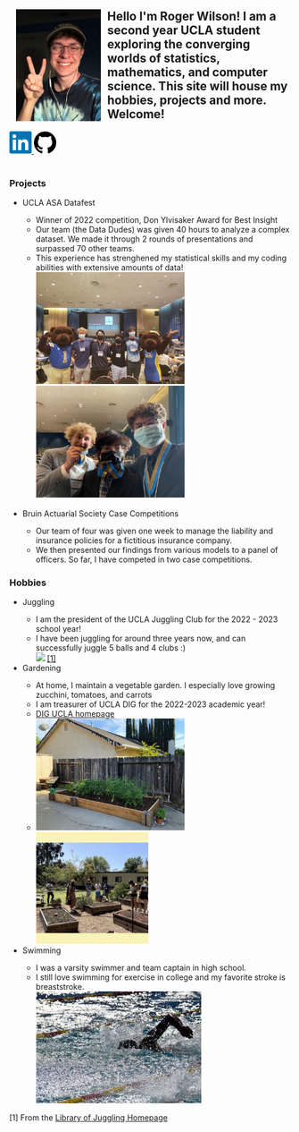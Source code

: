 
<h2> <strong> <img src="me.jpg" height = "200" align = "left" hspace = 12> Hello I'm Roger Wilson! I am a second year UCLA student exploring the converging worlds of statistics, mathematics, and computer science. This site will house my hobbies, projects and more. Welcome! </strong> </h2>

<a href = 'https://www.linkedin.com/in/roger-wilson-679225223/'>
  <img src='ll.png' height = "40" />
</a>
<a href='https://github.com/rswilson-32'>
  <img src='github.png' height = "40" />
</a>
<br>
<br>
<h3> <strong> Projects </strong> </h3>
<ul>
  <li> UCLA ASA Datafest </li>
    <ul style="list-style-type:circle;">
      <li> Winner of 2022 competition, Don Ylvisaker Award for Best Insight </li>
      <li> Our team (the Data Dudes) was given 40 hours to analyze a complex dataset. We made it through 2 rounds of presentations and surpassed 70 other teams. </li>
      <li> This experience has strenghened my statistical skills and my coding abilities with extensive amounts of data! </li>
      <img src = "bruin.jpeg" height = "200" /> <img src = "win.jpg" height = "200" />
  </ul>
  <br>
  <li> Bruin Actuarial Society Case Competitions </li>
    <ul style="list-style-type:circle;">
      <li> Our team of four was given one week to manage the liability and insurance policies for a fictitious insurance company. </li>
      <li> We then presented our findings from various models to a panel of officers. So far, I have competed in two case competitions. </li>
  </ul>
</ul>

<h3> <strong> Hobbies </strong> </h3>
<ul>
  <li> Juggling </li>
   <ul style="list-style-type:circle;">
      <li> I am the president of the UCLA Juggling Club for the 2022 - 2023 school year! </li>
      <li> I have been juggling for around three years now, and can successfully juggle 5 balls and 4 clubs :) <br> <img src = "https://libraryofjuggling.com/JugglingGifs/5balltricks/fiveballcascade.gif" height = "200"/> <a href="#footnote-1">[1]</a> </li>
   </ul>
   <li> Gardening </li>
   <ul style="list-style-type:;">
      <li> At home, I maintain a vegetable garden. I especially love growing zucchini, tomatoes, and carrots </li>
      <li> I am treasurer of UCLA DIG for the 2022-2023 academic year! </li>
      <li><a href =  "http://digucla.weebly.com/"> DIG UCLA homepage </a> </li>
      <li> <img src = "garden.jpg" height = "200" /> <img src = "dig.jpg" height = "200"/> </li>
   </ul>
  <li> Swimming </li>
    <ul style="list-style-type:circle;">
      <li> I was a varsity swimmer and team captain in high school. </li>
      <li> I still love swimming for exercise in college and my favorite stroke is breaststroke. <br> <img src = "swim.jpg" height = "200" /> </li>
  </ul>
</ul>
   
<p id="footnote-1">[1] From the <a href="https://libraryofjuggling.com/">Library of Juggling Homepage </a> </p>
